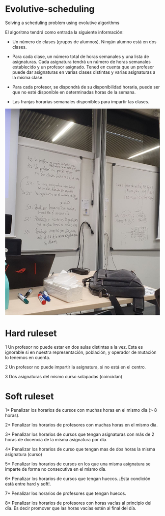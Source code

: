 # Evolutive-scheduling
Solving a scheduling problem using evolutive algorithms

El algoritmo tendrá como entrada la siguiente
información:
* Un número de clases (grupos de alumnos). Ningún alumno está en dos clases.

* Para cada clase, un número total de horas semanales y una lista de asignaturas.
Cada asignatura tendrá un número de horas semanales establecido y un profesor
asignado. Tened en cuenta que un profesor puede dar asignaturas en varias
clases distintas y varias asignaturas a la misma clase.

* Para cada profesor, se dispondrá de su disponibilidad horaria, puede ser que no
esté disponible en determinadas horas de la semana.

* Las franjas horarias semanales disponibles para impartir las clases.



<img src="class.jpeg">

# Hard ruleset

1 Un profesor no puede estar en dos aulas distintas a la vez. Esta es ignorable si en nuestra representación, población, y operador de mutación lo tenemos en cuenta.

2 Un profesor no puede impartir la asignatura, si no está en el centro.

3 Dos asignaturas del mismo curso solapadas (coincidan)


# Soft ruleset

1* Penalizar los horarios de cursos con muchas horas en el mismo día (> 8 horas).

2* Penalizar los horarios de profesores con muchas horas en el mismo día.

3* Penalizar los horarios de cursos que tengan asignaturas con más de 2 horas de docencia de la misma asignatura por día.

4* Penalizar los horarios de curso que tengan mas de dos horas la misma asignatura (curso)

5* Penalizar los horarios de cursos en los que una misma asignatura se imparte de forma no consecutiva en el mismo día.

6* Penalizar los horarios de cursos que tengan huecos. ¡Esta condición está entre hard y soft!.

7* Penalizar los horarios de profesores que tengan huecos.

8* Penalizar los horarios de profesores con horas vacías al principio del día. Es decir promover que las horas vacías estén al final del día.



